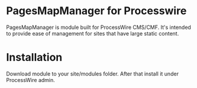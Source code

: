 # PagesMapManager for Processwire

PagesMapManager is module built for ProcessWire CMS/CMF. It's intended to provide
ease of management for sites that have large static content.

# Installation

Download module to your site/modules folder. After that install it under ProcessWire
admin.